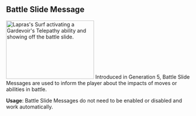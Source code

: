 ## Battle Slide Message
<img src="" alt="Lapras's Surf activating a Gardevoir's Telepathy ability and showing off the battle slide." height=160px width=240px>
Introduced in Generation 5, Battle Slide Messages are used to inform the player about the impacts of moves or abilities in battle.

**Usage**: Battle Slide Messages do not need to be enabled or disabled and work automatically.
